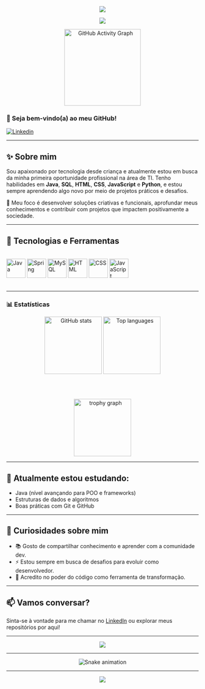 <p align="center">
  <img src="https://capsule-render.vercel.app/api?type=waving&color=006400&height=100&section=header"/>
</p>

<p align="center">
  <a href="https://git.io/typing-svg">
    <img src="https://readme-typing-svg.herokuapp.com?font=Fira+Code&pause=1000&color=006400&width=435&lines=Ol%C3%A1%2C+sou+o+Kauan+Meirelles;Sou+Desenvolvedor+Full+Stack"/>
  </a>
</p>

<div align="center">
  <img src="https://github-readme-activity-graph.vercel.app/graph?username=kauan-meirelles&theme=dark-green" alt="GitHub Activity Graph" height="200" />
</div>



### 👋 Seja bem-vindo(a) ao meu GitHub!

[![Linkedin](https://img.shields.io/badge/LinkedIn-0077B5?style=for-the-badge&logo=linkedin&logoColor=white)](https://www.linkedin.com/in/kauan-meirelles/)

---

## ✨ Sobre mim

Sou apaixonado por tecnologia desde criança e atualmente estou em busca da minha primeira oportunidade profissional na área de TI. Tenho habilidades em **Java**, **SQL**, **HTML**, **CSS**, **JavaScript** e **Python**, e estou sempre aprendendo algo novo por meio de projetos práticos e desafios.

🎯 Meu foco é desenvolver soluções criativas e funcionais, aprofundar meus conhecimentos e contribuir com projetos que impactem positivamente a sociedade.

---

## 🚀 Tecnologias e Ferramentas

<div style="display: inline_block"><br/>
  <img src="https://skillicons.dev/icons?i=java" width="50" alt="Java"/>
  <img src="https://skillicons.dev/icons?i=spring" width="50" alt="Spring"/>
  <img src="https://skillicons.dev/icons?i=mysql" width="50" alt="MySQL"/>
  <img src="https://skillicons.dev/icons?i=html" width="50" alt="HTML"/>
  <img src="https://skillicons.dev/icons?i=css" width="50" alt="CSS"/>
  <img src="https://skillicons.dev/icons?i=javascript" width="50" alt="JavaScript"/>
</div><br/>


---

### 📊 Estatísticas

<div align="center">

  <!-- GitHub Stats e Linguagens mais usadas lado a lado -->
  <img src="https://github-readme-stats.vercel.app/api?username=kauan-meirelles&show_icons=true&title_color=006400&text_color=006400&icon_color=006400&bg_color=00000000" height="150" alt="GitHub stats" />
  <img src="https://github-readme-stats.vercel.app/api/top-langs/?username=kauan-meirelles&layout=compact&title_color=006400&text_color=006400&bg_color=00000000" height="150" alt="Top languages" />

  <br><br>

  <!-- Troféus centralizados -->
  <img src="https://github-profile-trophy.vercel.app?username=kauan-meirelles&theme=gruvbox&column=-1&row=1&margin-w=8&margin-h=8&no-bg=false&no-frame=false&order=4" height="150" alt="trophy graph" />

</div>

---

## 🧠 Atualmente estou estudando:

- Java (nível avançando para POO e frameworks)
- Estruturas de dados e algoritmos
- Boas práticas com Git e GitHub

---

## 🌱 Curiosidades sobre mim

- 📚 Gosto de compartilhar conhecimento e aprender com a comunidade dev.
- ⚡ Estou sempre em busca de desafios para evoluir como desenvolvedor.
- 🧩 Acredito no poder do código como ferramenta de transformação.

---

## 📫 Vamos conversar?

Sinta-se à vontade para me chamar no [LinkedIn](https://www.linkedin.com/in/kauan-meirelles/) ou explorar meus repositórios por aqui!

---

<div align="center">
  <img src="https://visitor-badge.laobi.icu/badge?page_id=kauan-meirelles.kauan-meirelles&"  />
</div>

---

<!-- Snake Contribution Graph -->
<div align="center">
  <img src="https://raw.githubusercontent.com/kauan-meirelles/kauan-meirelles/output/github-contribution-grid-snake-dark.svg" alt="Snake animation" />
</div>

---

<p align="center">
  <img src="https://capsule-render.vercel.app/api?type=waving&color=006400&height=100&section=footer"/>
</p>

